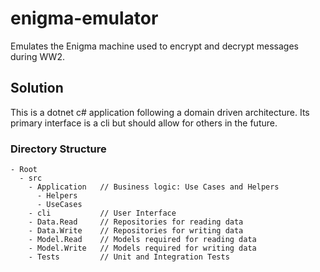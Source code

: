 # enigma-emulator
Emulates the Enigma machine used to encrypt and decrypt messages during WW2.

## Solution

This is a dotnet c# application following a domain driven architecture. Its primary interface is a cli but should allow for others in the future.

### Directory Structure

```
- Root  
  - src
    - Application   // Business logic: Use Cases and Helpers
      - Helpers
      - UseCases
    - cli           // User Interface
    - Data.Read     // Repositories for reading data
    - Data.Write    // Repositories for writing data
    - Model.Read    // Models required for reading data
    - Model.Write   // Models required for writing data
    - Tests         // Unit and Integration Tests
```